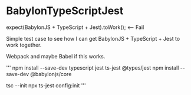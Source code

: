 # BabylonTypeScriptJest
expect(BabylonJS + TypeScript + Jest).toWork(); &lt;-- Fail

Simple test case to see how I can get BabylonJS + TypeScript + Jest to work together.

Webpack and maybe Babel if this works.

'''
npm install --save-dev typescript jest ts-jest @types/jest
npm install --save-dev @babylonjs/core

tsc --init
npx ts-jest config:init
'''